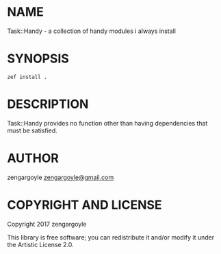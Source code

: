 NAME
====

Task::Handy - a collection of handy modules i always install

SYNOPSIS
========

    zef install .

DESCRIPTION
===========

Task::Handy provides no function other than having dependencies that must be satisfied.

AUTHOR
======

zengargoyle <zengargoyle@gmail.com>

COPYRIGHT AND LICENSE
=====================

Copyright 2017 zengargoyle

This library is free software; you can redistribute it and/or modify it under the Artistic License 2.0.
